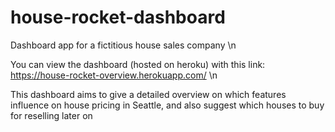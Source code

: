 # house-rocket-dashboard
Dashboard app for a fictitious house sales company
\n

You can view the dashboard (hosted on heroku) with this link:
https://house-rocket-overview.herokuapp.com/
\n

This dashboard aims to give a detailed overview on which features influence on house pricing in Seattle, and also suggest which houses to buy for reselling later on
